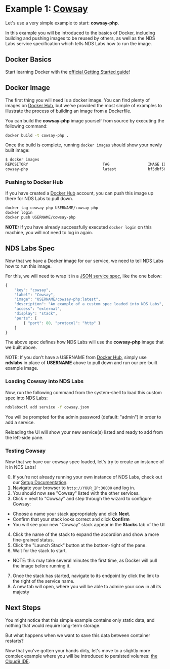 # Example 1: [Cowsay](https://en.wikipedia.org/wiki/Cowsay)

Let's use a very simple example to start: **cowsay-php**.

In this example you will be introduced to the basics of Docker, including building and pushing images to be reused by others, as well as the NDS Labs service specification which tells NDS Labs how to run the image.

## Docker Basics
Start learning Docker with the [official Getting Started guide](https://docs.docker.com/linux/)!

## Docker Image
The first thing you will need is a docker image. You can find plenty of images on [Docker Hub](hub.docker.com), but we've provided the most simple of examples to illustrate the process of building an image from a Dockerfile.

You can build the **cowsay-php** image yourself from source by executing the following command:
```bash
docker build -t cowsay-php .
```

Once the build is complete, running `docker images` should show your newly built image:
```bash
$ docker images
REPOSITORY                                 TAG                 IMAGE ID            CREATED             VIRTUAL SIZE
cowsay-php                                 latest              bf5dbf5675ef        46 hours ago        534.9 MB
```

### Pushing to Docker Hub
If you have created a [Docker Hub](hub.docker.com) account, you can push this image up there for NDS Labs to pull down.

```bash
docker tag cowsay-php USERNAME/cowsay-php
docker login
docker push USERNAME/cowsay-php
```

**NOTE:** If you have already successfully executed `docker login` on this machine, you will not need to log in again.

## NDS Labs Spec
Now that we have a Docker image for our service, we need to tell NDS Labs how to run this image.

For this, we will need to wrap it in a [JSON service spec](https://opensource.ncsa.illinois.edu/confluence/display/NDS/NDS+Labs+Service+Specification), like the one below:
```js
{
    "key": "cowsay",
    "label": "Cowsay",
    "image": "USERNAME/cowsay-php:latest",
    "description": "An example of a custom spec loaded into NDS Labs",
    "access": "external",
    "display": "stack",
    "ports": [
        { "port": 80, "protocol": "http" }
    ]
}
```

The above spec defines how NDS Labs will use the **cowsay-php** image that we built above.

NOTE: If you don't have a USERNAME from [Docker Hub](hub.docker.com), simply use **ndslabs** in place of **USERNAME** above to pull down and run our pre-built example image.

### Loading Cowsay into NDS Labs
Now, run the following command from the system-shell to load this custom spec into NDS Labs:
```bash
ndslabsctl add service -f cowsay.json
```

You will be prompted for the admin password (default: "admin") in order to add a service.

Reloading the UI will show your new service(s) listed and ready to add from the left-side pane.

### Testing Cowsay
Now that we have our cowsay spec loaded, let's try to create an instance of it in NDS Labs!

0. If you're not already running your own instance of NDS Labs, check out our [Setup Documentation](https://github.com/nds-org/ndslabs/blob/master/docs/setup.md).
1. Navigate your browser to `http://YOUR_IP:30000` and log in. 
2. You should now see "Cowsay" listed with the other services.
3. Click **+** next to "Cowsay" and step through the wizard to configure Cowsay:
  * Choose a name your stack appropriately and click **Next**.
  * Confirm that your stack looks correct and click **Confirm**
  * You will see your new "Cowsay" stack appear in the **Stacks** tab of the UI
4. Click the name of the stack to expand the accordion and show a more fine-grained status.
5. Click the "Launch Stack" button at the bottom-right of the pane.
6. Wait for the stack to start.
  * NOTE: this may take several minutes the first time, as Docker will pull the image before running it. 
7. Once the stack has started, navigate to its endpoint by click the link to the right of the service name.
8. A new tab will open, where you will be able to admire your cow in all its majesty

## Next Steps
You might notice that this simple example contains only static data, and nothing that would require long-term storage.

But what happens when we want to save this data between container restarts?

Now that you've gotten your hands dirty, let's move to a slightly more complex example where you will be introduced to persisted volumes: [the Cloud9 IDE](https://github.com/nds-org/developer-tutorial/tree/master/cloud9).
